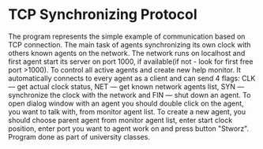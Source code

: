 # TCP Synchronizing Protocol
The program represents the simple example of communication based on TCP connection. The main task of agents synchronizing its own clock with others known agents on the network. The network runs on localhost and first agent start its server on port 1000, if available(if not - look for first free port >1000).
To control all active agents and create new help monitor. It automatically connects to every agent as a client and can send 4 flags: CLK — get actual clock status, NET — get known network agents list, SYN — synchronize the clock with the network and FIN — shut down an agent. To open dialog window with an agent you should double click on the agent, you want to talk with, from monitor agent list.
To create a new agent, you should choose parent agent from monitor agent list,  enter start clock position, enter port you want to agent work on and press button "Stworz".
Program done as part of university classes.